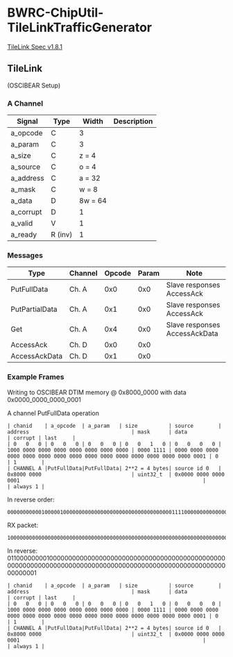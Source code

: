 # BWRC-ChipUtil-TileLinkTrafficGenerator

[TileLink Spec v1.8.1](https://starfivetech.com/uploads/tilelink_spec_1.8.1.pdf)

## TileLink

(OSCIBEAR Setup)

### A Channel

| Signal    | Type    | Width | Description |
| --------- | ------- | ----- | -------- |
| a_opcode  | C       | 3       | |
| a_param   | C       | 3       | |
| a_size    | C       | z = 4   | |
| a_source  | C       | o = 4   | |
| a_address | C       | a = 32  | |
| a_mask    | C       | w = 8   | |
| a_data    | D       | 8w = 64 | |
| a_corrupt | D       | 1       | |
| a_valid   | V       | 1       | |
| a_ready   | R (inv) | 1       | |

### Messages

| Type            | Channel | Opcode | Param | Note                           |
| --------------- | ------- | ------ | ----- | ------------------------------ |
| PutFullData     | Ch. A   | 0x0    | 0x0   | Slave responses AccessAck      |
| PutPartialData  | Ch. A   | 0x1    | 0x0   | Slave responses AccessAck      |
| Get             | Ch. A   | 0x4    | 0x0   | Slave responses AccessAckData  |
| AccessAck       | Ch. D   | 0x0    | 0x0   |                                |
| AccessAckData   | Ch. D   | 0x1    | 0x0   |                                |


### Example Frames

Writing to OSCIBEAR DTIM memory @ 0x8000_0000 with data 0x0000_0000_0000_0001

A channel PutFullData operation

```
| chanid    | a_opcode  | a_param   | size          | source        | address                                 | mask      | data                                                                            | corrupt | last     |
| 0   0   0 | 0   0   0 | 0   0   0 | 0   0   1   0 | 0   0   0   0 | 1000 0000 0000 0000 0000 0000 0000 0000 | 0000 1111 | 0000 0000 0000 0000 0000 0000 0000 0000 0000 0000 0000 0000 0000 0000 0000 0001 | 0       | 1        |
| CHANNEL A |PutFullData|PutFullData| 2**2 = 4 bytes| source id 0   | 0x8000 0000                             | uint32_t  | 0x0000 0000 0000 0001                                                           |         | always 1 |
```

In reverse order:
```
000000000001000001000000000000000000000000000000000001111000000000000000000000000000000000000000000000000000000000000000101
```



RX packet:
```
100000000000000000000000000000000000000000000000000000000000000000000000000000000000000000000000000000000000000100000000110
```

In reverse:
011000000001000000000000000000000000000000000000000000000000000000000000000000000000000000000000000000000000000000000000001

```
| chanid    | a_opcode  | a_param   | size          | source        | address                                 | mask      | data                                                                            | corrupt | last     |
| 0   0   0 | 0   0   0 | 0   0   0 | 0   0   1   0 | 0   0   0   0 | 1000 0000 0000 0000 0000 0000 0000 0000 | 0000 1111 | 0000 0000 0000 0000 0000 0000 0000 0000 0000 0000 0000 0000 0000 0000 0000 0001 | 0       | 1        |
| CHANNEL A |PutFullData|PutFullData| 2**2 = 4 bytes| source id 0   | 0x8000 0000                             | uint32_t  | 0x0000 0000 0000 0001                                                           |         | always 1 |
```

